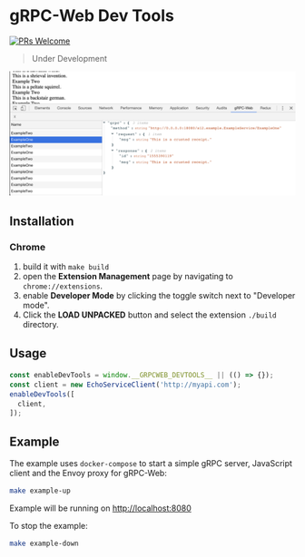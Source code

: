 # gRPC-Web Dev Tools

[![PRs Welcome](https://img.shields.io/badge/PRs-welcome-brightgreen.svg?style=flat-square)](http://makeapullrequest.com)

> Under Development

![gRPC-Web Dev Tools](screenshots/dev_tools.png)

## Installation

### Chrome

  1. build it with `make build`
  1. open the **Extension Management** page by navigating to `chrome://extensions`.
  1. enable **Developer Mode** by clicking the toggle switch next to "Developer mode".
  1. Click the **LOAD UNPACKED** button and select the extension `./build` directory.

## Usage

```javascript
const enableDevTools = window.__GRPCWEB_DEVTOOLS__ || (() => {});
const client = new EchoServiceClient('http://myapi.com');
enableDevTools([
  client,
]);
```

## Example
 
The example uses `docker-compose` to start a simple gRPC server, JavaScript client and the Envoy proxy for gRPC-Web:

```bash
make example-up
```

Example will be running on [http://localhost:8080](http://localhost:8080)

To stop the example:

```bash
make example-down
```
